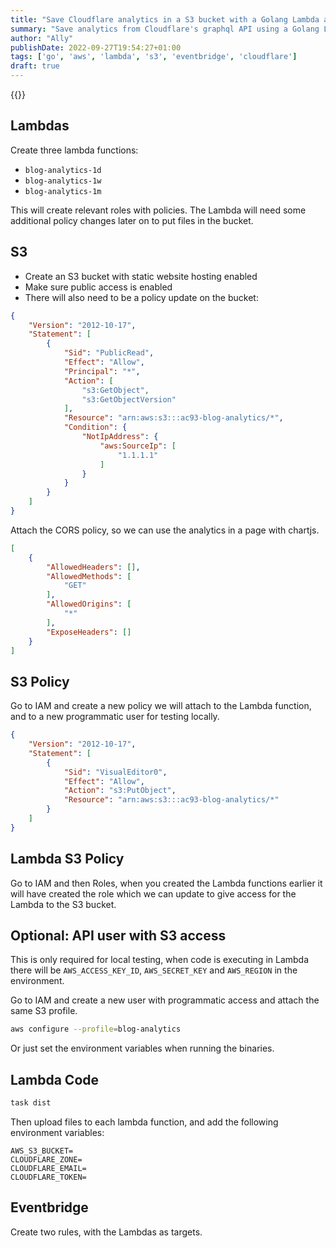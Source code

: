 ```yaml
---
title: "Save Cloudflare analytics in a S3 bucket with a Golang Lambda and Eventrbidge"
summary: "Save analytics from Cloudflare's graphql API using a Golang Lambda function into a S3 bucket on a schedule with Eventbridge, eventually rendering with chartjs."
author: "Ally"
publishDate: 2022-09-27T19:54:27+01:00
tags: ['go', 'aws', 'lambda', 's3', 'eventbridge', 'cloudflare']
draft: true
---
```


{{<github-repository url="https://github.com/alistaircol/go-cloudflare-graphql-analytics" repository="alistaircol/go-cloudflare-graphql-analytics" title="Explore full repository">}}

## Lambdas

Create three lambda functions:

* `blog-analytics-1d`
* `blog-analytics-1w`
* `blog-analytics-1m`

This will create relevant roles with policies. The Lambda will need some additional policy changes later on to put files in the bucket.

## S3

* Create an S3 bucket with static website hosting enabled
* Make sure public access is enabled
* There will also need to be a policy update on the bucket:

```json
{
    "Version": "2012-10-17",
    "Statement": [
        {
            "Sid": "PublicRead",
            "Effect": "Allow",
            "Principal": "*",
            "Action": [
                "s3:GetObject",
                "s3:GetObjectVersion"
            ],
            "Resource": "arn:aws:s3:::ac93-blog-analytics/*",
            "Condition": {
                "NotIpAddress": {
                    "aws:SourceIp": [
                        "1.1.1.1"
                    ]
                }
            }
        }
    ]
}
```

Attach the CORS policy, so we can use the analytics in a page with chartjs. 

```json
[
    {
        "AllowedHeaders": [],
        "AllowedMethods": [
            "GET"
        ],
        "AllowedOrigins": [
            "*"
        ],
        "ExposeHeaders": []
    }
]
```

## S3 Policy

Go to IAM and create a new policy we will attach to the Lambda function, and to a new programmatic user for testing locally.

```json
{
    "Version": "2012-10-17",
    "Statement": [
        {
            "Sid": "VisualEditor0",
            "Effect": "Allow",
            "Action": "s3:PutObject",
            "Resource": "arn:aws:s3:::ac93-blog-analytics/*"
        }
    ]
}
```

## Lambda S3 Policy

Go to IAM and then Roles, when you created the Lambda functions earlier it will have created the role which we can update to give access for the Lambda to the S3 bucket.

## Optional: API user with S3 access

This is only required for local testing, when code is executing in Lambda there will be `AWS_ACCESS_KEY_ID`, `AWS_SECRET_KEY` and `AWS_REGION` in the environment.

Go to IAM and create a new user with programmatic access and attach the same S3 profile.

```bash
aws configure --profile=blog-analytics
```

Or just set the environment variables when running the binaries.

## Lambda Code

```bash
task dist
```

Then upload files to each lambda function, and add the following environment variables:

```text
AWS_S3_BUCKET=
CLOUDFLARE_ZONE=
CLOUDFLARE_EMAIL=
CLOUDFLARE_TOKEN=
```

## Eventbridge

Create two rules, with the Lambdas as targets.
